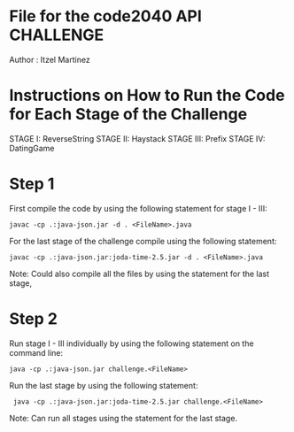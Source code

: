 File for the code2040 API CHALLENGE
===================================
Author : Itzel Martinez

Instructions on How to Run the Code for Each Stage of the Challenge 
=======================================================

STAGE I: ReverseString
STAGE II: Haystack
STAGE III: Prefix
STAGE IV: DatingGame

Step 1 
======

First compile the code by using the following statement for
stage I - III: 

	javac -cp .:java-json.jar -d . <FileName>.java

For the last stage of the challenge compile using the following statement:

	javac -cp .:java-json.jar:joda-time-2.5.jar -d . <FileName>.java 

Note: Could also compile all the files by using the statement for the last stage,


Step 2
======

Run stage I - III individually by using the following statement on the command line:

	java -cp .:java-json.jar challenge.<FileName>

Run the last stage by using the following statement:
 
 	 java -cp .:java-json.jar:joda-time-2.5.jar challenge.<FileName>

Note: Can run all stages using the statement for the last stage.

 




